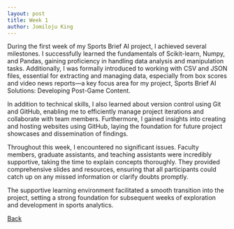 ```yaml
---
layout: post
title: Week 1
author: Jomiloju King
---
```


During the first week of my Sports Brief AI project, I achieved several milestones.
I successfully learned the fundamentals of Scikit-learn, Numpy, and Pandas, gaining 
proficiency in handling data analysis and manipulation tasks. Additionally, I was
formally introduced to working with CSV and JSON files, essential for extracting and
managing data, especially from box scores and video news reports—a key focus area for
my project, Sports Brief AI Solutions: Developing Post-Game Content.

In addition to technical skills, I also learned about version control using Git and GitHub, 
enabling me to efficiently manage project iterations and collaborate with team members.
Furthermore, I gained insights into creating and hosting websites using GitHub, laying the 
foundation for future project showcases and dissemination of findings.

Throughout this week, I encountered no significant issues. Faculty members, graduate 
assistants, and teaching assistants were incredibly supportive, taking the time to explain
concepts thoroughly. They provided comprehensive slides and resources, ensuring that all
participants could catch up on any missed information or clarify doubts promptly.

The supportive learning environment facilitated a smooth transition into the project,
setting a strong foundation for subsequent weeks of exploration and development in sports analytics.

[Back](./)

